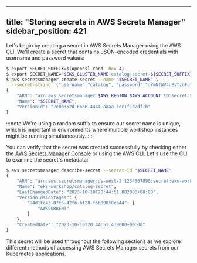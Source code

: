 
---
title: "Storing secrets in AWS Secrets Manager"
sidebar_position: 421
---

Let's begin by creating a secret in AWS Secrets Manager using the AWS CLI. We'll create a secret that contains JSON-encoded credentials with username and password values:

```bash
$ export SECRET_SUFFIX=$(openssl rand -hex 4)
$ export SECRET_NAME="$EKS_CLUSTER_NAME-catalog-secret-${SECRET_SUFFIX}"
$ aws secretsmanager create-secret --name "$SECRET_NAME" \
  --secret-string '{"username":"catalog", "password":"dYmNfWV4uEvTzoFu"}' --region $AWS_REGION
{
    "ARN": "arn:aws:secretsmanager:$AWS_REGION:$AWS_ACCOUNT_ID:secret:$SECRET_NAME",
    "Name": "$SECRET_NAME",
    "VersionId": "7e0b352d-6666-4444-aaaa-cec1f1d2df1b"
}
```

:::note
We're using a random suffix to ensure our secret name is unique, which is important in environments where multiple workshop instances might be running simultaneously.
:::

You can verify that the secret was created successfully by checking either the [AWS Secrets Manager Console](https://console.aws.amazon.com/secretsmanager/listsecrets) or using the AWS CLI. Let's use the CLI to examine the secret's metadata:

```bash
$ aws secretsmanager describe-secret --secret-id "$SECRET_NAME"
{
    "ARN": "arn:aws:secretsmanager:us-west-2:1234567890:secret:eks-workshop/catalog-secret-WDD8yS",
    "Name": "eks-workshop/catalog-secret",
    "LastChangedDate": "2023-10-10T20:44:51.882000+00:00",
    "VersionIdsToStages": {
        "94d1fe43-87f5-42fb-bf28-f6b090f0ca44": [
            "AWSCURRENT"
        ]
    },
    "CreatedDate": "2023-10-10T20:44:51.439000+00:00"
}
```

This secret will be used throughout the following sections as we explore different methods of accessing AWS Secrets Manager secrets from our Kubernetes applications.

